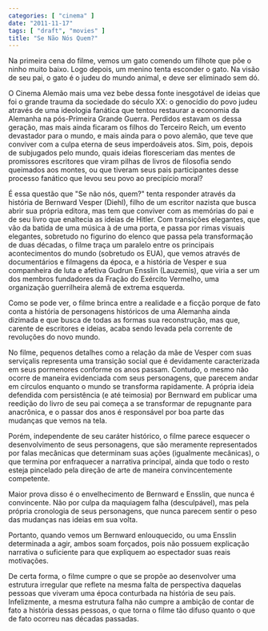 ```yaml
---
categories: [ "cinema" ]
date: "2011-11-17"
tags: [ "draft", "movies" ]
title: "Se Não Nós Quem?"
---
```

Na primeira cena do filme, vemos um gato comendo um filhote que põe o
ninho muito baixo. Logo depois, um menino tenta esconder o gato. Na visão
de seu pai, o gato é o judeu do mundo animal, e deve ser eliminado sem
dó.

O Cinema Alemão mais uma vez bebe dessa fonte inesgotável de ideias
que foi o grande trauma da sociedade do século XX: o genocídio do
povo judeu através de uma ideologia fanática que tentou restaurar a
economia da Alemanha na pós-Primeira Grande Guerra. Perdidos estavam
os dessa geração, mas mais ainda ficaram os filhos do Terceiro Reich,
um evento devastador para o mundo, e mais ainda para o povo alemão, que
teve que conviver com a culpa eterna de seus imperdoáveis atos. Sim,
pois, depois de subjugados pelo mundo, quais ideias floresceriam das
mentes de promissores escritores que viram pilhas de livros de filosofia
sendo queimados aos montes, ou que tiveram seus pais participantes desse
processo fanático que levou seu povo ao precipício moral? 

É essa questão que "Se não nós, quem?" tenta responder através da
história de Bernward Vesper (Diehl), filho de um escritor nazista que
busca abrir sua própria editora, mas tem que conviver com as memórias
do pai e de seu livro que enaltecia as ideias de Hitler. Com transições
elegantes, que vão da batida de uma música à de uma porta, e passa por
rimas visuais elegantes, sobretudo no figurino do elenco que passa pela
transformação de duas décadas, o filme traça um paralelo entre os
principais acontecimentos do mundo (sobretudo os EUA), que vemos através
de documentários e filmagens da época, e a história de Vesper e sua
companheira de luta e afetiva Gudrun Ensslin (Lauzemis), que viria a
ser um dos membros fundadores da Fração do Exército Vermelho, uma
organização guerrilheira alemã de extrema esquerda.

Como se pode ver, o filme brinca entre a realidade e a ficção porque
de fato conta a história de personagens históricos de uma Alemanha
ainda dizimada e que busca de todas as formas sua reconstrução, mas
que, carente de escritores e ideias, acaba sendo levada pela corrente
de revoluções do novo mundo.

No filme, pequenos detalhes como a relação da mãe de Vesper com
suas serviçalis representa uma transição social que é devidamente
caracterizada em seus pormenores conforme os anos passam. Contudo,
o mesmo não ocorre de maneira evidenciada com seus personagens, que
parecem andar em círculos enquanto o mundo se transforma rapidamente. A
própria ideia defendida com persistência (e até teimosia) por Bernward
em publicar uma reedição do livro de seu pai começa a se transformar
de repugnante para anacrônica, e o passar dos anos é responsável por
boa parte das mudanças que vemos na tela.

Porém, independente de seu caráter histórico, o filme parece esquecer
o desenvolvimento de seus personagens, que são meramente representados
por falas mecânicas que determinam suas ações (igualmente mecânicas),
o que termina por enfraquecer a narrativa principal, ainda que todo o
resto esteja pincelado pela direção de arte de maneira convincentemente
competente.

Maior prova disso é o envelhecimento de Bernward e Ensslin, que nunca
é convincente. Não por culpa da maquiagem falha (desculpável), mas
pela própria cronologia de seus personagens, que nunca parecem sentir
o peso das mudanças nas ideias em sua volta.

Portanto, quando vemos um Bernward enlouquecido, ou uma Ensslin
determinada a agir, ambos soam forçados, pois não possuem explicação
narrativa o suficiente para que expliquem ao espectador suas reais
motivações.

De certa forma, o filme cumpre o que se propõe ao desenvolver
uma estrutura irregular que reflete na mesma falta de perspectiva
daquelas pessoas que viveram uma época conturbada na história de seu
país. Infelizmente, a mesma estrutura falha não cumpre a ambição
de contar de fato a história dessas pessoas, o que torna o filme tão
difuso quanto o que de fato ocorreu nas décadas passadas.

